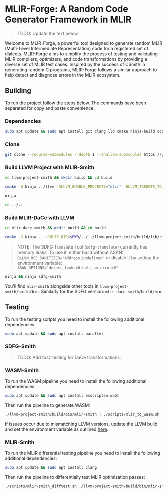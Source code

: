 # MLIR-Forge: A Random Code Generator Framework in MLIR

> TODO: Update the text below.

Welcome to MLIR-Forge, a powerful tool designed to generate random MLIR
(Multi-Level Intermediate Representation) code for a registered set of dialects.
MLIR-Forge aims to simplify the process of testing and validating MLIR compilers,
optimizers, and code transformations by providing a diverse set of MLIR test
cases. Inspired by the success of CSmith in generating random C programs,
MLIR-Forge follows a similar approach to help detect and diagnose errors in the
MLIR ecosystem.

## Building

To run the project follow the steps below. The commands have been separated for
copy and paste convenience.

### Dependencies

```sh
sudo apt update && sudo apt install git clang lld cmake ninja-build ccache
```

### Clone

```sh
git clone --recurse-submodules --depth 1 --shallow-submodules https://github.com/Berke-Ates/MLIR-Smith
```

### Build LLVM Project with MLIR-Smith

```sh
cd llvm-project-smith && mkdir build && cd build
```

```sh
cmake -G Ninja ../llvm -DLLVM_ENABLE_PROJECTS="mlir" -DLLVM_TARGETS_TO_BUILD="host" -DLLVM_ENABLE_ASSERTIONS=ON -DCMAKE_BUILD_TYPE=Release -DCMAKE_C_COMPILER=clang -DCMAKE_CXX_COMPILER=clang++ -DLLVM_ENABLE_LLD=ON -DLLVM_CCACHE_BUILD=ON -DLLVM_USE_SANITIZER="Address;Undefined" -DLLVM_INSTALL_UTILS=ON
```

```sh
ninja
```

```sh
cd ../..
```

### Build MLIR-DaCe with LLVM

```sh
cd mlir-dace-smith && mkdir build && cd build
```

```sh
cmake -G Ninja .. -DMLIR_DIR=$PWD/../../llvm-project-smith/build/lib/cmake/mlir -DLLVM_EXTERNAL_LIT=$PWD/../../llvm-project-smith/build/bin/llvm-lit -DLLVM_ENABLE_ASSERTIONS=ON -DCMAKE_BUILD_TYPE=Release -DCMAKE_C_COMPILER=clang -DCMAKE_CXX_COMPILER=clang++ -DLLVM_ENABLE_LLD=ON -DLLVM_USE_SANITIZER="Address;Undefined"
```

> NOTE: The SDFG Translate Tool (`sdfg-translate`) currently has memory leaks.
> To use it, either build without ASAN: `-DLLVM_USE_SANITIZER="Address;Undefined"`
> or disable it by setting the environment variable: `ASAN_OPTIONS="detect_leaks=0:halt_on_error=0"`

```sh
ninja && ninja sdfg-smith
```

You'll find `mlir-smith` alongside other tools in `llvm-project-smith/build/bin`.
Similarly for the SDFG version: `mlir-dace-smith/build/bin`.

## Testing

To run the testing scripts you need to install the following additional dependencies:

```sh
sudo apt update && sudo apt install parallel
```

### SDFG-Smith

> TODO: Add fuzz testing for DaCe transformations.

### WASM-Smith

To run the WASM pipeline you need to install the following additional dependencies:

```sh
sudo apt update && sudo apt install emscripten wabt
```

Then run the pipeline to generate WASM:

```sh
./llvm-project-smith/build/bin/mlir-smith | ./scripts/mlir_to_wasm.sh ./llvm-project-smith/build/bin/mlir-opt ./llvm-project-smith/build/bin/mlir-translate
```

If issues occur due to mismatching LLVM versions, update the LLVM build and
set the environment variable as outlined [here](https://emscripten.org/docs/building_from_source/index.html).

### MLIR-Smith

To run the MLIR differential testing pipeline you need to install the following additional dependencies:

```sh
sudo apt update && sudo apt install clang
```

Then run the pipeline to differentially test MLIR optimization passes:

```sh
./scripts/mlir-smith_difftest.sh ./llvm-project-smith/build/bin/mlir-smith ./llvm-project-smith/build/bin/mlir-opt ./llvm-project-smith/build/bin/mlir-translate ./llvm-project-smith/build/bin/llc
```
